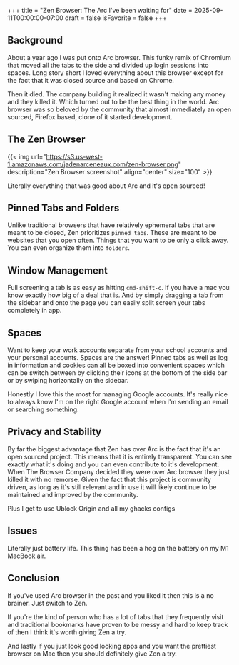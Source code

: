 +++
title = "Zen Browser: The Arc I've been waiting for"
date = 2025-09-11T00:00:00-07:00
draft = false
isFavorite = false
+++


## Background

About a year ago I was put onto Arc browser. This funky remix of Chromium that moved all the tabs to the side and divided up login sessions into spaces. Long story short I loved everything about this browser except for the fact that it was closed source and based on Chrome.

Then it died. The company building it realized it wasn't making any money and they killed it. Which turned out to be the best thing in the world. Arc browser was so beloved by the community that almost immediately an open sourced, Firefox based, clone of it started development.


## The Zen Browser

{{< img
url="https://s3.us-west-1.amazonaws.com/jadenarceneaux.com/zen-browser.png"
description="Zen Browser screenshot"
align="center"
size="100" >}}

Literally everything that was good about Arc and it's open sourced!

## Pinned Tabs and Folders

Unlike traditional browsers that have relatively ephemeral tabs that are meant to be closed, Zen prioritizes `pinned tabs`. These are meant to be websites that you open often. Things that you want to be only a click away. You can even organize them into `folders`.

## Window Management

Full screening a tab is as easy as hitting `cmd-shift-c`. If you have a mac you know exactly how big of a deal that is. And by simply dragging a tab from the sidebar and onto the page you can easily split screen your tabs completely in app.

## Spaces
Want to keep your work accounts separate from your school accounts and your personal accounts. Spaces are the answer! Pinned tabs as well as log in information and cookies can all be boxed into convenient spaces which can be switch between by clicking their icons at the bottom of the side bar or by swiping horizontally on the sidebar. 

Honestly I love this the most for managing Google accounts. It's really nice to always know I'm on the right Google account when I'm sending an email or searching something.

## Privacy and Stability
By far the biggest advantage that Zen has over Arc is the fact that it's an open sourced project. This means that it is entirely transparent. You can see exactly what it's doing and you can even contribute to it's development. When The Browser Company decided they were over Arc browser they just killed it with no remorse. Given the fact that this project is community driven, as long as it's still relevant and in use it will likely continue to be maintained and improved by the community.

Plus I get to use Ublock Origin and all my ghacks configs

## Issues

Literally just battery life. This thing has been a hog on the battery on my M1 MacBook air.

## Conclusion

If you've used Arc browser in the past and you liked it then this is a no brainer. Just switch to Zen.

If you're the kind of person who has a lot of tabs that they frequently visit and traditional bookmarks have proven to be messy and hard to keep track of then I think it's worth giving Zen a try.

And lastly if you just look good looking apps and you want the prettiest browser on Mac then you should definitely give Zen a try.
